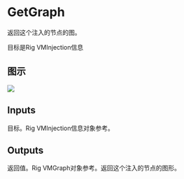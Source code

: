 # GetGraph

返回这个注入的节点的图。

目标是Rig VMInjection信息

## 图示

![]($-20221218-20444267.png)

## Inputs

目标。Rig VMInjection信息对象参考。  

## Outputs

返回值。Rig VMGraph对象参考。返回这个注入的节点的图形。
